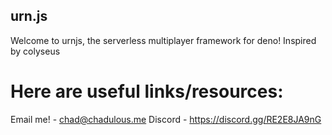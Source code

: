 ## urn.js

Welcome to urnjs, the serverless multiplayer framework for deno!
Inspired by colyseus

# Here are useful links/resources:
Email me! - chad@chadulous.me
Discord - https://discord.gg/RE2E8JA9nG
